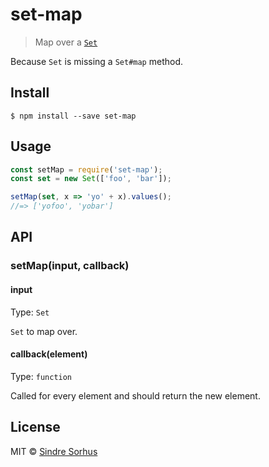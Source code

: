 # set-map

> Map over a [`Set`](https://developer.mozilla.org/en-US/docs/Web/JavaScript/Reference/Global_Objects/Set)

Because `Set` is missing a `Set#map` method.


## Install

```
$ npm install --save set-map
```


## Usage

```js
const setMap = require('set-map');
const set = new Set(['foo', 'bar']);

setMap(set, x => 'yo' + x).values();
//=> ['yofoo', 'yobar']
```


## API

### setMap(input, callback)

#### input

Type: `Set`

`Set` to map over.

#### callback(element)

Type: `function`

Called for every element and should return the new element.


## License

MIT © [Sindre Sorhus](https://sindresorhus.com)
